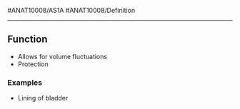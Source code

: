 #ANAT10008/AS1A #ANAT10008/Definition 

---
## Function
- Allows for volume fluctuations
- Protection

### Examples
- Lining of bladder